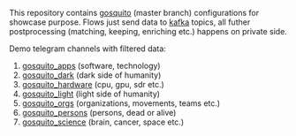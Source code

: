 This repository contains [gosquito](https://github.com/livelace/gosquito) (master branch) configurations for showcase purpose.
Flows just send data to [kafka](https://kafka.apache.org/intro) topics, all futher postprocessing (matching, keeping, enriching etc.) happens on private side.

Demo telegram channels with filtered data:

1. [gosquito_apps](https://t.me/gosquito_apps) (software, technology)
2. [gosquito_dark](https://t.me/gosquito_dark) (dark side of humanity)
3. [gosquito_hardware](https://t.me/gosquito_hardware) (cpu, gpu, sdr etc.)
4. [gosquito_light](https://t.me/gosquito_dark) (light side of humanity)
5. [gosquito_orgs](https://t.me/gosquito_orgs) (organizations, movements, teams etc.) 
6. [gosquito_persons](https://t.me/gosquito_persons) (persons, dead or alive) 
7. [gosquito_science](https://t.me/gosquito_science) (brain, cancer, space etc.)

